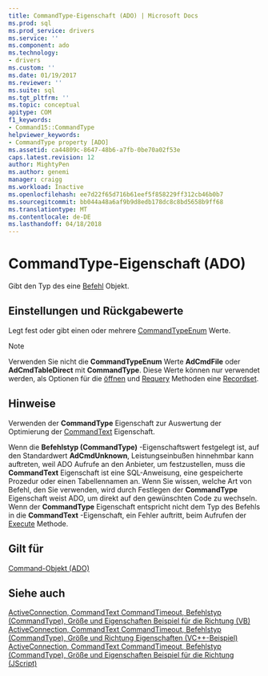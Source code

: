 ```yaml
---
title: CommandType-Eigenschaft (ADO) | Microsoft Docs
ms.prod: sql
ms.prod_service: drivers
ms.service: ''
ms.component: ado
ms.technology:
- drivers
ms.custom: ''
ms.date: 01/19/2017
ms.reviewer: ''
ms.suite: sql
ms.tgt_pltfrm: ''
ms.topic: conceptual
apitype: COM
f1_keywords:
- Command15::CommandType
helpviewer_keywords:
- CommandType property [ADO]
ms.assetid: ca44809c-8647-48b6-a7fb-0be70a02f53e
caps.latest.revision: 12
author: MightyPen
ms.author: genemi
manager: craigg
ms.workload: Inactive
ms.openlocfilehash: ee7d22f65d716b61eef5f858229ff312cb46b0b7
ms.sourcegitcommit: bb044a48a6af9b9d8edb178dc8c8bd5658b9ff68
ms.translationtype: MT
ms.contentlocale: de-DE
ms.lasthandoff: 04/18/2018
---
```

# <a name="commandtype-property-ado"></a>CommandType-Eigenschaft (ADO)
Gibt den Typ des eine [Befehl](../../../ado/reference/ado-api/command-object-ado.md) Objekt.  
  
## <a name="settings-and-return-values"></a>Einstellungen und Rückgabewerte  
 Legt fest oder gibt einen oder mehrere [CommandTypeEnum](../../../ado/reference/ado-api/commandtypeenum.md) Werte.  
  
> [!NOTE]
>  Verwenden Sie nicht die **CommandTypeEnum** Werte **AdCmdFile** oder **AdCmdTableDirect** mit **CommandType**. Diese Werte können nur verwendet werden, als Optionen für die [öffnen](../../../ado/reference/ado-api/open-method-ado-recordset.md) und [Requery](../../../ado/reference/ado-api/requery-method.md) Methoden eine [Recordset](../../../ado/reference/ado-api/recordset-object-ado.md).  
  
## <a name="remarks"></a>Hinweise  
 Verwenden der **CommandType** Eigenschaft zur Auswertung der Optimierung der [CommandText](../../../ado/reference/ado-api/commandtext-property-ado.md) Eigenschaft.  
  
 Wenn die **Befehlstyp (CommandType)** -Eigenschaftswert festgelegt ist, auf den Standardwert **AdCmdUnknown**, Leistungseinbußen hinnehmbar kann auftreten, weil ADO Aufrufe an den Anbieter, um festzustellen, muss die  **CommandText** Eigenschaft ist eine SQL-Anweisung, eine gespeicherte Prozedur oder einen Tabellennamen an. Wenn Sie wissen, welche Art von Befehl, den Sie verwenden, wird durch Festlegen der **CommandType** Eigenschaft weist ADO, um direkt auf den gewünschten Code zu wechseln. Wenn der **CommandType** Eigenschaft entspricht nicht dem Typ des Befehls in die **CommandText** -Eigenschaft, ein Fehler auftritt, beim Aufrufen der [Execute](../../../ado/reference/ado-api/execute-method-ado-command.md) Methode.  
  
## <a name="applies-to"></a>Gilt für  
 [Command-Objekt (ADO)](../../../ado/reference/ado-api/command-object-ado.md)  
  
## <a name="see-also"></a>Siehe auch  
 [ActiveConnection, CommandText CommandTimeout, Befehlstyp (CommandType), Größe und Eigenschaften Beispiel für die Richtung (VB)](../../../ado/reference/ado-api/activeconnection-commandtext-commandtimeout-commandtype-size-example-vb.md)   
 [ActiveConnection, CommandText CommandTimeout, Befehlstyp (CommandType), Größe und Richtung Eigenschaften (VC++-Beispiel)](../../../ado/reference/ado-api/activeconnection-commandtext-commandtimeout-commandtype-size-example-vc.md)   
 [ActiveConnection, CommandText CommandTimeout, Befehlstyp (CommandType), Größe und Eigenschaften Beispiel für die Richtung (JScript)](../../../ado/reference/ado-api/activeconnection-commandtext-timeout-type-size-example-jscript.md)
